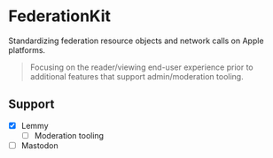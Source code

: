 # FederationKit

Standardizing federation resource objects and network calls on Apple platforms.

> Focusing on the reader/viewing end-user experience prior to additional features that support admin/moderation tooling.

## Support

- [x] Lemmy
    - [ ] Moderation tooling
- [ ] Mastodon
